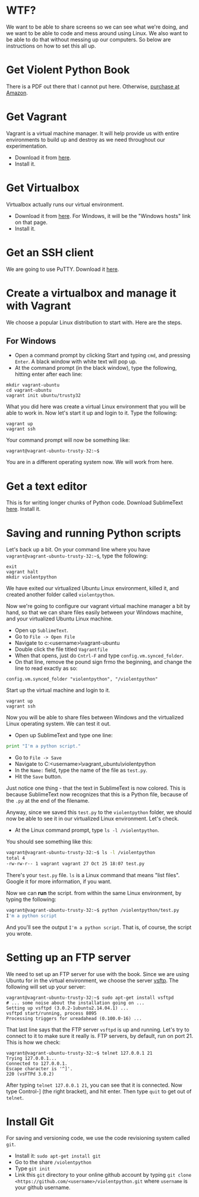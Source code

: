 # WTF?

We want to be able to share screens so we can see what we're doing, and we want to be able to code and mess around using Linux. We also want to be able to do that without messing up our computers. So below are instructions on how to set this all up.

# Get Violent Python Book
There is a PDF out there that I cannot put here. Otherwise, [purchase at Amazon](http://amzn.com/1597499579 ).

# Get Vagrant

Vagrant is a virtual machine manager. It will help provide us with entire environments to build up and destroy as we need throughout our experimentation.

+ Download it from [here](https://www.vagrantup.com/downloads.html).
+ Install it.

# Get Virtualbox

Virtualbox actually runs our virtual environment. 

+ Download it from [here](https://www.virtualbox.org/wiki/Downloads). For Windows, it will be the "Windows hosts" link on that page.
+ Install it.

# Get an SSH client

We are going to use PuTTY. Download it [here](http://www.chiark.greenend.org.uk/~sgtatham/putty/download.html).

# Create a virtualbox and manage it with Vagrant

We choose a popular Linux distribution to start with. Here are the steps.

## For Windows

+ Open a command prompt by clicking Start and typing `cmd`, and pressing `Enter`. A black window with white text will pop up.
+ At the command prompt (in the black window), type the following, hitting enter after each line:

```
mkdir vagrant-ubuntu
cd vagrant-ubuntu
vagrant init ubuntu/trusty32
```

What you did here was create a virtual Linux environment that you will be able to work in. Now let's start it up and login to it. Type the following:

```
vagrant up
vagrant ssh
```

Your command prompt will now be something like:

```
vagrant@vagrant-ubuntu-trusty-32:~$ 
```

You are in a different operating system now. We will work from here.

# Get a text editor

This is for writing longer chunks of Python code. Download SublimeText [here](http://www.sublimetext.com/3).
Install it.

# Saving and running Python scripts

Let's back up a bit. On your command line where you have `vagrant@vagrant-ubuntu-trusty-32:~$`, type the following:

```
exit
vagrant halt
mkdir violentpython
```

We have exited our virtualized Ubuntu Linux environment, killed it, and created another folder called `violentpython`.

Now we're going to configure our vagrant virtual machine manager a bit by hand, so that we can share files easily between your Windows machine, and your virtualized Ubuntu Linux machine.

+ Open up `SublimeText`.
+ Go to `File -> Open File`
+ Navigate to c:\<username>\vagrant-ubuntu
+ Double click the file titled `Vagrantfile`
+ When that opens, just do `Cntrl-F` and type `config.vm.synced_folder`.
+ On that line, remove the pound sign frmo the beginning, and change the line to read exactly as so:

```
config.vm.synced_folder "violentpython", "/violentpython"
```  

Start up the virtual machine and login to it.

```
vagrant up
vagrant ssh
```

Now you will be able to share files between Windows and the virtualized Linux operating system. We can test it out.

+ Open up SublimeText and type one line:

```python
print "I'm a python script."
```
+ Go to `File -> Save`
+ Navigate to C:\<username>\vagrant_ubuntu\violentpython
+ In the `Name:` field, type the name of the file as `test.py`.
+ Hit the `Save` button.

Just notice one thing - that the text in SublimeText is now colored. This is because SublimeText now recognizes that this is a Python file, because of the `.py` at the end of the filename.

Anyway, since we saved this `test.py` to the `violentpython` folder, we should now be able to see it in our virtualized Linux environment. Let's check.

+ At the Linux command prompt, type `ls -l /violentpython`.

You should see something like this:

```bash
vagrant@vagrant-ubuntu-trusty-32:~$ ls -l /violentpython
total 4
-rw-rw-r-- 1 vagrant vagrant 27 Oct 25 18:07 test.py
```

There's your `test.py` file. `ls` is a Linux command that means "list files". Google it for more information, if you want.

Now we can **run** the script. from within the same Linux environment, by typing the following:

```bash
vagrant@vagrant-ubuntu-trusty-32:~$ python /violentpython/test.py 
I'm a python script
```

And you'll see the output `I'm a python script`. That is, of course, the script you wrote.

# Setting up an FTP server

We need to set up an FTP server for use with the book. Since we are using Ubuntu for in the virtual environment, we choose the server [vsftp](https://help.ubuntu.com/10.04/serverguide/ftp-server.html). The following will set up your server:

```
vagrant@vagrant-ubuntu-trusty-32:~$ sudo apt-get install vsftpd
# ... some noise about the installation going on ...
Setting up vsftpd (3.0.2-1ubuntu2.14.04.1) ...
vsftpd start/running, process 8095
Processing triggers for ureadahead (0.100.0-16) ...
```

That last line says that the FTP server `vsftpd` is up and running. Let's try to connect to it to make sure it really is. FTP servers, by default, run on port 21. This is how we check:

```
vagrant@vagrant-ubuntu-trusty-32:~$ telnet 127.0.0.1 21
Trying 127.0.0.1...
Connected to 127.0.0.1.
Escape character is '^]'.
220 (vsFTPd 3.0.2)
```

After typing `telnet 127.0.0.1 21`, you can see that it is connected. Now type Control-] (the right bracket), and hit enter. Then type `quit` to get out of `telnet`.

# Install Git

For saving and versioning code, we use the code revisioning system called `git`.

+ Install it: `sudo apt-get install git`
+ Go to the share `/violentpython`
+ Type `git init`
+ Link this `git` directory to your online github account by typing `git clone <https://github.com/<username>/violentpython.git` where `username` is your github username.
